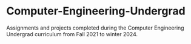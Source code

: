 # Computer-Engineering-Undergrad
Assignments and projects completed during the Computer Engineering Undergrad curriculum from Fall 2021 to winter 2024. 
